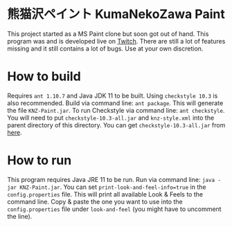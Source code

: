 # 熊猫沢ペイント KumaNekoZawa Paint

This project started as a MS Paint clone but soon got out of hand. This program was and is developed live on [Twitch](https://www.twitch.tv/kumanekozawa). There are still a lot of features missing and it still contains a lot of bugs. Use at your own discretion.

# How to build

Requires `ant 1.10.7` and Java JDK 11 to be built. Using `checkstyle 10.3` is also recommended.
Build via command line: `ant package`. This will generate the file `KNZ-Paint.jar`.
To run Checkstyle via command line: `ant checkstyle`. You will need to put `checkstyle-10.3-all.jar` and `knz-style.xml` into the parent directory of this directory.
You can get `checkstyle-10.3-all.jar` from [here](https://github.com/checkstyle/checkstyle/releases/tag/checkstyle-10.3).

# How to run

This program requires Java JRE 11 to be run.
Run via command line: `java -jar KNZ-Paint.jar`.
You can set `print-look-and-feel-info=true` in the `config.properties` file. This will print all available Look & Feels to the command line. Copy & paste the one you want to use into the `config.properties` file under `look-and-feel` (you might have to uncomment the line).
